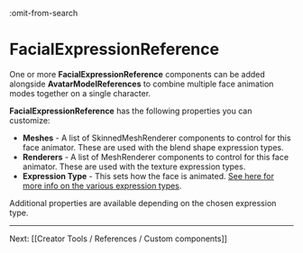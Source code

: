 :omit-from-search

# FacialExpressionReference

One or more **FacialExpressionReference** components can be added alongside **AvatarModelReferences** to combine multiple face animation modes together on a single character.

**FacialExpressionReference** has the following properties you can customize:

* **Meshes** - A list of SkinnedMeshRenderer components to control for this face animator. These are used with the blend shape expression types.
* **Renderers** - A list of MeshRenderer components to control for this face animator. These are used with the texture expression types.
* **Expression Type** - This sets how the face is animated. [See here for more info on the various expression types](/docs/2020.1/creator-tools/concepts/characters).

Additional properties are available depending on the chosen expression type.

---

Next: [[Creator Tools / References / Custom components]]
